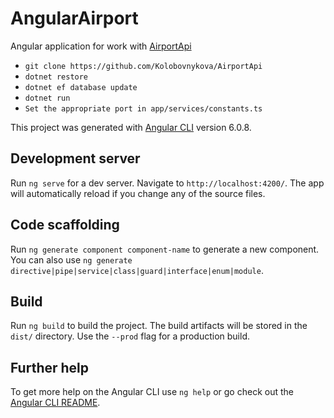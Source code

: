 # AngularAirport
Angular application for work with [AirportApi](https://github.com/Kolobovnykova/AirportApi)

* ``` git clone https://github.com/Kolobovnykova/AirportApi ```
* ``` dotnet restore ```
* ``` dotnet ef database update ```
* ``` dotnet run ```
* ``` Set the appropriate port in app/services/constants.ts ```

This project was generated with [Angular CLI](https://github.com/angular/angular-cli) version 6.0.8.

## Development server

Run `ng serve` for a dev server. Navigate to `http://localhost:4200/`. The app will automatically reload if you change any of the source files.

## Code scaffolding

Run `ng generate component component-name` to generate a new component. You can also use `ng generate directive|pipe|service|class|guard|interface|enum|module`.

## Build

Run `ng build` to build the project. The build artifacts will be stored in the `dist/` directory. Use the `--prod` flag for a production build.

## Further help

To get more help on the Angular CLI use `ng help` or go check out the [Angular CLI README](https://github.com/angular/angular-cli/blob/master/README.md).
